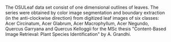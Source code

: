 The OSULeaf data set consist of one dimensional outlines of leaves.
The series were obtained by color image segmentation and boundary
extraction (in the anti-clockwise direction) from digitized leaf
images of six classes: Acer Circinatum, Acer Glabrum, Acer
Macrophyllum, Acer Negundo, Quercus Garryana and Quercus Kelloggii
for the MSc thesis "Content-Based Image Retrieval: Plant Species
Identification" by A. Grandhi.
